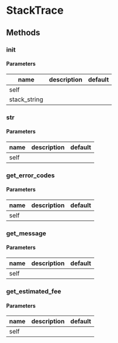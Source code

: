 # StackTrace




## Methods


### __init__




#### Parameters
name | description | default
--- | --- | ---
self |  | 
stack_string |  | 





### __str__




#### Parameters
name | description | default
--- | --- | ---
self |  | 





### get_error_codes




#### Parameters
name | description | default
--- | --- | ---
self |  | 





### get_message




#### Parameters
name | description | default
--- | --- | ---
self |  | 





### get_estimated_fee




#### Parameters
name | description | default
--- | --- | ---
self |  | 




